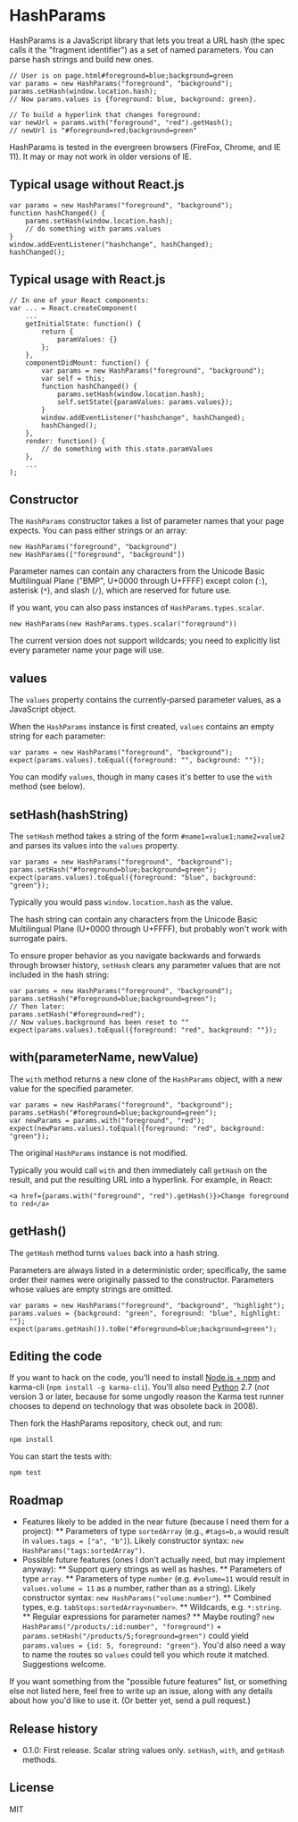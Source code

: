 # HashParams

HashParams is a JavaScript library that lets you treat a URL hash (the spec calls it the "fragment identifier") as a set of named parameters. You can parse hash strings and build new ones.

    // User is on page.html#foreground=blue;background=green
    var params = new HashParams("foreground", "background");
    params.setHash(window.location.hash);
    // Now params.values is {foreground: blue, background: green}.

    // To build a hyperlink that changes foreground:
    var newUrl = params.with("foreground", "red").getHash();
    // newUrl is "#foreground=red;background=green"

HashParams is tested in the evergreen browsers (FireFox, Chrome, and IE 11). It may or may not work in older versions of IE.

## Typical usage without React.js

    var params = new HashParams("foreground", "background");
    function hashChanged() {
        params.setHash(window.location.hash);
        // do something with params.values
    }
    window.addEventListener("hashchange", hashChanged);
    hashChanged();

## Typical usage with React.js

    // In one of your React components:
    var ... = React.createComponent(
        ...
        getInitialState: function() {
            return {
                paramValues: {}
            };
        },
        componentDidMount: function() {
            var params = new HashParams("foreground", "background");
            var self = this;
            function hashChanged() {
                params.setHash(window.location.hash);
                self.setState({paramValues: params.values});
            }
            window.addEventListener("hashchange", hashChanged);
            hashChanged();
        },
        render: function() {
            // do something with this.state.paramValues
        },
        ...
    );

## Constructor

The `HashParams` constructor takes a list of parameter names that your page expects. You can pass either strings or an array:

    new HashParams("foreground", "background")
    new HashParams(["foreground", "background"])

Parameter names can contain any characters from the Unicode Basic Multilingual Plane ("BMP", U+0000 through U+FFFF) except colon (`:`), asterisk (`*`), and slash (`/`), which are reserved for future use.

If you want, you can also pass instances of `HashParams.types.scalar`.

    new HashParams(new HashParams.types.scalar("foreground"))

The current version does not support wildcards; you need to explicitly list every parameter name your page will use.

## values

The `values` property contains the currently-parsed parameter values, as a JavaScript object.

When the `HashParams` instance is first created, `values` contains an empty string for each parameter:

    var params = new HashParams("foreground", "background");
    expect(params.values).toEqual({foreground: "", background: ""});

You can modify `values`, though in many cases it's better to use the `with` method (see below).

## setHash(hashString)

The `setHash` method takes a string of the form `#name1=value1;name2=value2` and parses its values into the `values` property.

    var params = new HashParams("foreground", "background");
    params.setHash("#foreground=blue;background=green");
    expect(params.values).toEqual({foreground: "blue", background: "green"});

Typically you would pass `window.location.hash` as the value.

The hash string can contain any characters from the Unicode Basic Multilingual Plane (U+0000 through U+FFFF), but probably won't work with surrogate pairs.

To ensure proper behavior as you navigate backwards and forwards through browser history, `setHash` clears any parameter values that are not included in the hash string:

    var params = new HashParams("foreground", "background");
    params.setHash("#foreground=blue;background=green");
    // Then later:
    params.setHash("#foreground=red");
    // Now values.background has been reset to ""
    expect(params.values).toEqual({foreground: "red", background: ""});

## with(parameterName, newValue)

The `with` method returns a new clone of the `HashParams` object, with a new value for the specified parameter.

    var params = new HashParams("foreground", "background");
    params.setHash("#foreground=blue;background=green");
    var newParams = params.with("foreground", "red");
    expect(newParams.values).toEqual({foreground: "red", background: "green"});

The original `HashParams` instance is not modified.

Typically you would call `with` and then immediately call `getHash` on the result, and put the resulting URL into a hyperlink. For example, in React:

    <a href={params.with("foreground", "red").getHash()}>Change foreground to red</a>

## getHash()

The `getHash` method turns `values` back into a hash string.

Parameters are always listed in a deterministic order; specifically, the same order their names were originally passed to the constructor. Parameters whose values are empty strings are omitted.

    var params = new HashParams("foreground", "background", "highlight");
    params.values = {background: "green", foreground: "blue", highlight: ""};
    expect(params.getHash()).toBe("#foreground=blue;background=green");

## Editing the code

If you want to hack on the code, you'll need to install [Node.js + npm](https://nodejs.org/) and karma-cli (`npm install -g karma-cli`). You'll also need [Python](https://www.python.org/) 2.7 (*not* version 3 or later, because for some ungodly reason the Karma test runner chooses to depend on technology that was obsolete back in 2008).

Then fork the HashParams repository, check out, and run:

    npm install

You can start the tests with:

    npm test

## Roadmap

* Features likely to be added in the near future (because I need them for a project):
** Parameters of type `sortedArray` (e.g., `#tags=b,a` would result in `values.tags = ["a", "b"]`). Likely constructor syntax: `new HashParams("tags:sortedArray")`.
* Possible future features (ones I don't actually need, but may implement anyway):
** Support query strings as well as hashes.
** Parameters of type `array`.
** Parameters of type `number` (e.g. `#volume=11` would result in `values.volume = 11` as a number, rather than as a string). Likely constructor syntax: `new HashParams("volume:number"`).
** Combined types, e.g. `tabStops:sortedArray<number>`.
** Wildcards, e.g. `*:string`.
** Regular expressions for parameter names?
** Maybe routing? `new HashParams("/products/:id:number", "foreground")` + `params.setHash("/products/5;foreground=green")` could yield `params.values = {id: 5, foreground: "green"}`. You'd also need a way to name the routes so `values` could tell you which route it matched. Suggestions welcome.

If you want something from the "possible future features" list, or something else not listed here, feel free to write up an issue, along with any details about how you'd like to use it. (Or better yet, send a pull request.)

## Release history

* 0.1.0: First release. Scalar string values only. `setHash`, `with`, and `getHash` methods.

## License

MIT
